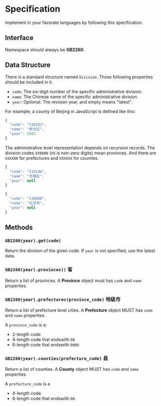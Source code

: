 # Specification

Implement in your favorate languages by following this specification.

## Interface

Namespace should always be **GB2260**.

## Data Structure

There is a standard structure named `Division`. Those following properties
should be included in it.

- `code`: The six-digit number of the specific administrative division.
- `name`: The Chinese name of the specific administrative division.
- `year`: Optional. The revision year, and empty means "latest".

For example, a county of Beijing in JavaScript is defined like this:

```javascript
{
  "code": "110103",
  "name": "崇文区",
  "year": 2003
}
```

The administrative level representation depends on recursion records. The
division codes `XX0000` (`XX` is non-zero digits) mean provinces. And there are
`XXXX00` for prefectures and `XXXXXX` for counties.

```javascript
{
  "code": "110100",
  "name": "市辖区",
  "year": null
}
```

```javascript
{
  "code": "110000",
  "name": "北京市",
  "year": null
}
```

## Methods

### `GB2260(year).get(code)`

Return the division of the given code. If `year` is not specified, use the latest data.


### `GB2260(year).provinces()` 省

Return a list of provinces. A **Province** object must has `code` and `name` properties.


### `GB2260(year).prefectures(province_code)` 地级市

Return a list of prefecture level cities. A **Prefecture** object MUST has `code` and `name` properties.

A `province_code` is a:

* 2-length code
* 4-length code that endswith `00`
* 6-length code that endswith `0000`


### `GB2260(year).counties(prefecture_code)` 县

Return a list of counties. A **County** object MUST has `code` and `name` properties.

A `prefecture_code` is a

* 4-length code
* 6-length code that endswith `00`.
